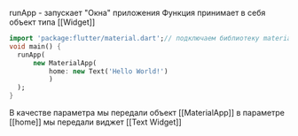 runApp - запускает "Окна" приложения 
Функция принимает в себя объект типа [[Widget]] 
```dart 
import 'package:flutter/material.dart';// подключаем библиотеку material
void main() {
  runApp(
      new MaterialApp(
          home: new Text('Hello World!')
          )
  );
}
```

В качестве параметра мы передали объект [[MaterialApp]] в параметре [[home]] мы передали виджет [[Text Widget]]


